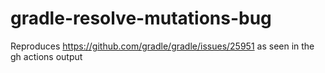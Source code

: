 # gradle-resolve-mutations-bug

Reproduces https://github.com/gradle/gradle/issues/25951 as seen in the gh actions output
